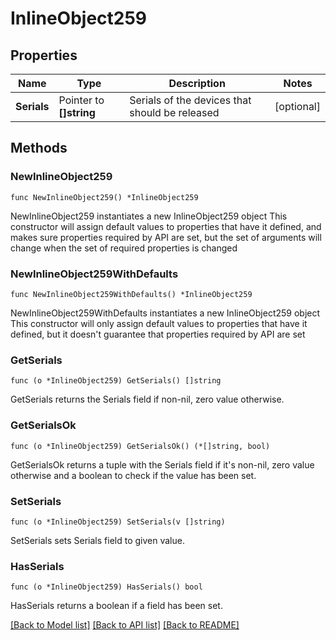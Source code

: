 # InlineObject259

## Properties

Name | Type | Description | Notes
------------ | ------------- | ------------- | -------------
**Serials** | Pointer to **[]string** | Serials of the devices that should be released | [optional] 

## Methods

### NewInlineObject259

`func NewInlineObject259() *InlineObject259`

NewInlineObject259 instantiates a new InlineObject259 object
This constructor will assign default values to properties that have it defined,
and makes sure properties required by API are set, but the set of arguments
will change when the set of required properties is changed

### NewInlineObject259WithDefaults

`func NewInlineObject259WithDefaults() *InlineObject259`

NewInlineObject259WithDefaults instantiates a new InlineObject259 object
This constructor will only assign default values to properties that have it defined,
but it doesn't guarantee that properties required by API are set

### GetSerials

`func (o *InlineObject259) GetSerials() []string`

GetSerials returns the Serials field if non-nil, zero value otherwise.

### GetSerialsOk

`func (o *InlineObject259) GetSerialsOk() (*[]string, bool)`

GetSerialsOk returns a tuple with the Serials field if it's non-nil, zero value otherwise
and a boolean to check if the value has been set.

### SetSerials

`func (o *InlineObject259) SetSerials(v []string)`

SetSerials sets Serials field to given value.

### HasSerials

`func (o *InlineObject259) HasSerials() bool`

HasSerials returns a boolean if a field has been set.


[[Back to Model list]](../README.md#documentation-for-models) [[Back to API list]](../README.md#documentation-for-api-endpoints) [[Back to README]](../README.md)


